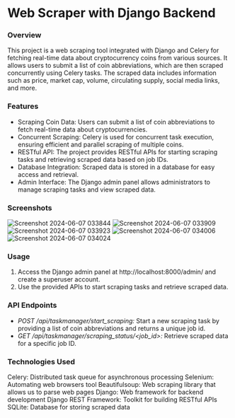 # Web Scraper with Django Backend

### Overview
This project is a web scraping tool integrated with Django and Celery for fetching real-time data about cryptocurrency coins from various sources. It allows users to submit a list of coin abbreviations, which are then scraped concurrently using Celery tasks. The scraped data includes information such as price, market cap, volume, circulating supply, social media links, and more.

### Features
- Scraping Coin Data: Users can submit a list of coin abbreviations to fetch real-time data about cryptocurrencies.
- Concurrent Scraping: Celery is used for concurrent task execution, ensuring efficient and parallel scraping of multiple coins.
- RESTful API: The project provides RESTful APIs for starting scraping tasks and retrieving scraped data based on job IDs.
- Database Integration: Scraped data is stored in a database for easy access and retrieval.
- Admin Interface: The Django admin panel allows administrators to manage scraping tasks and view scraped data.

### Screenshots
![Screenshot 2024-06-07 033844](https://github.com/Miran-Firdausi/WebScraper-Backend/assets/75238590/169ec647-6773-4353-9544-5d5166e2a715)
![Screenshot 2024-06-07 033909](https://github.com/Miran-Firdausi/WebScraper-Backend/assets/75238590/7623d659-7b04-4c0c-bcd1-9acf5aa5d848)
![Screenshot 2024-06-07 033923](https://github.com/Miran-Firdausi/WebScraper-Backend/assets/75238590/e3034540-0bb5-4f49-aaf9-c048cbfed366)
![Screenshot 2024-06-07 034006](https://github.com/Miran-Firdausi/WebScraper-Backend/assets/75238590/f5016bcd-da5c-4827-9197-7f60dc9f36a6)
![Screenshot 2024-06-07 034024](https://github.com/Miran-Firdausi/WebScraper-Backend/assets/75238590/f57f838b-78ce-4e70-9466-67d4589957f6)

### Usage
1. Access the Django admin panel at http://localhost:8000/admin/ and create a superuser account.
2. Use the provided APIs to start scraping tasks and retrieve scraped data.

### API Endpoints
- *POST /api/taskmanager/start_scraping:* Start a new scraping task by providing a list of coin abbreviations and returns a unique job id.
- *GET /api/taskmanager/scraping_status/<job_id>:* Retrieve scraped data for a specific job ID.

### Technologies Used
Celery: Distributed task queue for asynchronous processing
Selenium: Automating web browsers tool
Beautifulsoup: Web scraping library that allows us to parse web pages
Django: Web framework for backend development
Django REST Framework: Toolkit for building RESTful APIs
SQLite: Database for storing scraped data

